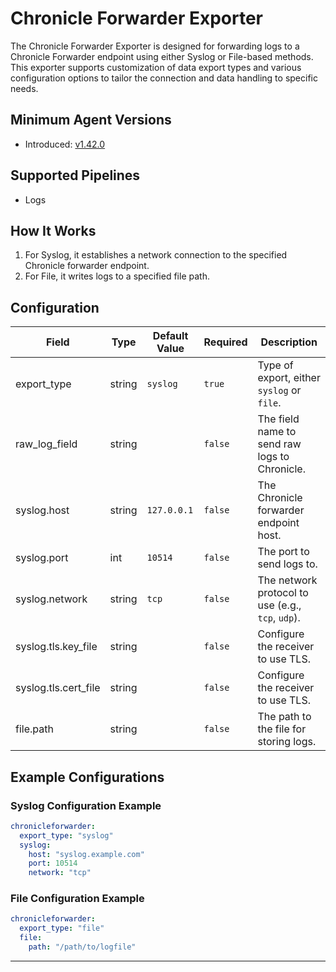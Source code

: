 # Chronicle Forwarder Exporter

The Chronicle Forwarder Exporter is designed for forwarding logs to a Chronicle Forwarder endpoint using either Syslog or File-based methods. This exporter supports customization of data export types and various configuration options to tailor the connection and data handling to specific needs.

## Minimum Agent Versions

- Introduced: [v1.42.0](https://github.com/observIQ/bindplane-agent/releases/tag/v1.42.0)

## Supported Pipelines

- Logs

## How It Works

1. For Syslog, it establishes a network connection to the specified Chronicle forwarder endpoint.
2. For File, it writes logs to a specified file path.

## Configuration

| Field                | Type   | Default Value | Required | Description                                       |
| -------------------- | ------ | ------------- | -------- | ------------------------------------------------- |
| export_type          | string | `syslog`      | `true`   | Type of export, either `syslog` or `file`.        |
| raw_log_field        | string |               | `false`  | The field name to send raw logs to Chronicle.     |
| syslog.host          | string | `127.0.0.1`   | `false`  | The Chronicle forwarder endpoint host.            |
| syslog.port          | int    | `10514`       | `false`  | The port to send logs to.                         |
| syslog.network       | string | `tcp`         | `false`  | The network protocol to use (e.g., `tcp`, `udp`). |
| syslog.tls.key_file  | string |               | `false`  | Configure the receiver to use TLS.                |
| syslog.tls.cert_file | string |               | `false`  | Configure the receiver to use TLS.                |
| file.path            | string |               | `false`  | The path to the file for storing logs.            |

## Example Configurations

### Syslog Configuration Example

```yaml
chronicleforwarder:
  export_type: "syslog"
  syslog:
    host: "syslog.example.com"
    port: 10514
    network: "tcp"
```

### File Configuration Example

```yaml
chronicleforwarder:
  export_type: "file"
  file:
    path: "/path/to/logfile"
```

---
